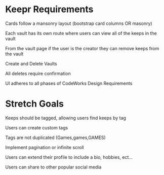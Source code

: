 # Keepr Requirements

<!-- Visitors can see all keeps (login not required) -->

<!-- Keep cards are displayed in accordance to mock -->

Cards follow a mansonry layout (bootstrap card columns OR masonry)

<!-- Clicking on a keep card opens the keep in a modal which adheres to mock -->

<!-- All users have a public profile page -->

<!-- The profile page adheres to mock -->

Each vault has its own route where users can view all of the keeps in the vault

<!-- On the vault page, if the vault is private and not the active users the request fails -->

From the vault page if the user is the creator they can remove keeps from the vault

<!-- Anytime a keep is kept in a vault the keep count is incremented -->

<!-- Users can Register, login and automatically authenticated on refresh -->

<!-- Create and Delete Keeps -->

Create and Delete Vaults

<!-- Users can only Delete things they created -->

All deletes require confirmation

<!-- Add keeps to vaults -->

<!-- Remove keeps from vaults -->

<!-- All Valid Auth API Tests pass -->

<!-- All No Auth API Tests pass -->

<!-- All Invalid Auth API Tests pass -->

UI adheres to all phases of CodeWorks Design Requirements

# Stretch Goals

Keeps should be tagged, allowing users find keeps by tag

Users can create custom tags

Tags are not duplicated (Games,games,GAMES)

<!-- Stretch Goal API tests pass -->

Implement pagination or infinite scroll

Users can extend their profile to include a bio, hobbies, ect...

Users can share to other popular social media
